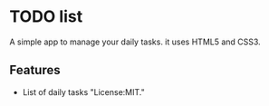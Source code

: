 # TODO list
A simple app to manage your daily tasks.
it uses HTML5 and CSS3.

## Features
* List of daily tasks
"License:MIT."
